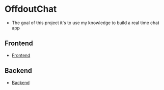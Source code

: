# OffdoutChat
- The goal of this project it's to use my knowledge to build a real time chat app

## Frontend
- [Frontend](frontend/README.md)

## Backend
- [Backend](backend/README.md)